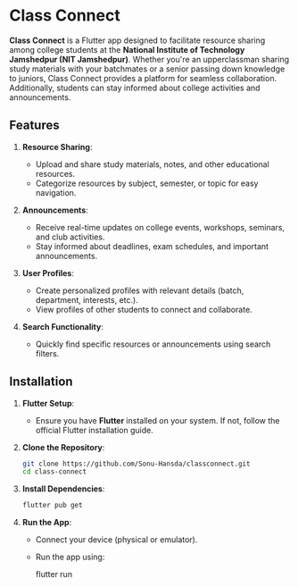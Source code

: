 
# Class Connect

**Class Connect** is a Flutter app designed to facilitate resource sharing among college students at the **National Institute of Technology Jamshedpur (NIT Jamshedpur)**. Whether you're an upperclassman sharing study materials with your batchmates or a senior passing down knowledge to juniors, Class Connect provides a platform for seamless collaboration. Additionally, students can stay informed about college activities and announcements.

## Features

1. **Resource Sharing**:
    - Upload and share study materials, notes, and other educational resources.
    - Categorize resources by subject, semester, or topic for easy navigation.

2. **Announcements**:
    - Receive real-time updates on college events, workshops, seminars, and club activities.
    - Stay informed about deadlines, exam schedules, and important announcements.

3. **User Profiles**:
    - Create personalized profiles with relevant details (batch, department, interests, etc.).
    - View profiles of other students to connect and collaborate.

4. **Search Functionality**:
    - Quickly find specific resources or announcements using search filters.

## Installation

1. **Flutter Setup**:
    - Ensure you have **Flutter** installed on your system. If not, follow the official Flutter installation guide.

2. **Clone the Repository**:
   ```bash
   git clone https://github.com/Sonu-Hansda/classconnect.git
   cd class-connect

3. **Install Dependencies**:
   ```bash
   flutter pub get

4.  **Run the App**:

    -   Connect your device (physical or emulator).
    -   Run the app using:

        flutter run
        

